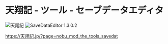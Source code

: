 # 天翔記 - ツール - セーブデータエディタ

![天翔記](https://img.shields.io/badge/天翔記-with_PK-6479ff.svg)
![SaveDataEditor 1.3.0.2](https://img.shields.io/badge/SaveDataEdiitor-1.3.0.2-6479ff.svg)

https://天翔記.jp/?page=nobu_mod_the_tools_savedat